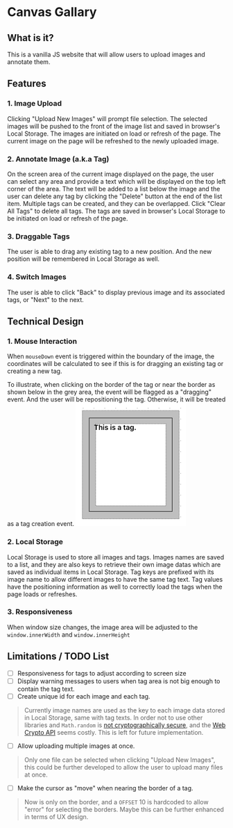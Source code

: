 # Canvas Gallary

## What is it?
This is a vanilla JS website that will allow users to upload images and annotate them.

## Features
### 1. Image Upload
Clicking "Upload New Images" will prompt file selection. The selected images will be pushed to the front of the image list and saved in browser's Local Storage. The images are initiated on load or refresh of the page.
The current image on the page will be refreshed to the newly uploaded image.

### 2. Annotate Image (a.k.a Tag)
On the screen area of the current image displayed on the page, the user can select any area and provide a text which will be displayed on the top left corner of the area. The text will be added to a list below the image and the user can delete any tag by clicking the "Delete" button at the end of the list item. Multiple tags can be created, and they can be overlapped. Click "Clear All Tags" to delete all tags.
The tags are saved in browser's Local Storage to be initiated on load or refresh of the page.

### 3. Draggable Tags
The user is able to drag any existing tag to a new position. And the new position will be remembered in Local Storage as well.

### 4. Switch Images
The user is able to click "Back" to display previous image and its associated tags, or "Next" to the next.

## Technical Design
### 1. Mouse Interaction
When `mouseDown` event is triggered within the boundary of the image, the coordinates will be calculated to see if this is for dragging an existing tag or creating a new tag.

To illustrate, when clicking on the border of the tag or near the border as shown below in the grey area, the event will be flagged as a "dragging" event. And the user will be repositioning the tag. Otherwise, it will be treated as a tag creation event.
![tag](./.assets/tag.png)

### 2. Local Storage
Local Storage is used to store all images and tags.
Images names are saved to a list, and they are also keys to retrieve their own image datas which are saved as individual items in Local Storage.
Tag keys are prefixed with its image name to allow different images to have the same tag text. Tag values have the positioning information as well to correctly load the tags when the page loads or refreshes.

### 3. Responsiveness
When window size changes, the image area will be adjusted to the `window.innerWidth` and `window.innerHeight`

## Limitations / TODO List
- [ ] Responsiveness for tags to adjust according to screen size
- [ ] Display warning messages to users when tag area is not big enough to contain the tag text.
- [ ] Create unique id for each image and each tag. 
> Currently image names are used as the key to each image data stored in Local Storage, same with tag texts. In order not to use other libraries and `Math.random` is [not cryptographically secure](https://stackoverflow.com/a/5651854), and the [Web Crypto API](https://developer.mozilla.org/en-US/docs/Web/API/Crypto/getRandomValues) seems costly. This is left for future implementation.
- [ ] Allow uploading multiple images at once.
> Only one file can be selected when clicking "Upload New Images", this could be further developed to allow the user to upload many files at once.
- [ ] Make the cursor as "move" when nearing the border of a tag.
> Now is only on the border, and a `OFFSET` 10 is hardcoded to allow "error" for selecting the borders. Maybe this can be further enhanced in terms of UX design.


